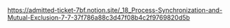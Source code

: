 https://admitted-ticket-7bf.notion.site/_18_Process-Synchronization-and-Mutual-Exclusion-7-7-37f786a88c3d47f08b4c2f9769820d5b